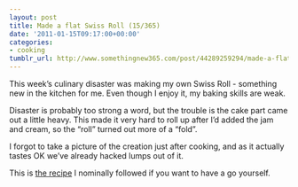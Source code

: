 ```yaml
---
layout: post
title: Made a flat Swiss Roll (15/365)
date: '2011-01-15T09:17:00+00:00'
categories:
- cooking
tumblr_url: http://www.somethingnew365.com/post/44289259294/made-a-flat-swiss-roll-15365
---
```

This week’s culinary disaster was making my own Swiss Roll - something new in the kitchen for me. Even though I enjoy it, my baking skills are weak.

Disaster is probably too strong a word, but the trouble is the cake part came out a little heavy. This made it very hard to roll up after I’d added the jam and cream, so the “roll” turned out more of a “fold”.

I forgot to take a picture of the creation just after cooking, and as it actually tastes OK we’ve already hacked lumps out of it.

This is [the recipe](http://uktv.co.uk/food/recipe/aid/607171) I nominally followed if you want to have a go yourself.
